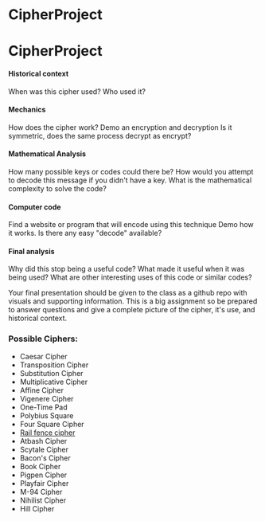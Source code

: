 # CipherProject

# CipherProject


#### Historical context
  When was this cipher used? Who used it?
#### Mechanics
  How does the cipher work?
  Demo an encryption and decryption
  Is it symmetric, does the same process decrypt as encrypt?
#### Mathematical Analysis
  How many possible keys or codes could there be?
  How would you attempt to decode this message if you didn't have a key.
  What is the mathematical complexity to solve the code?
#### Computer code
  Find a website or program that will encode using this technique
  Demo how it works.
  Is there any easy "decode" available?
#### Final analysis
  Why did this stop being a useful code?
  What made it useful when it was being used?
  What are other interesting uses of this code or similar codes?

Your final presentation should be given to the class as a github repo with visuals and supporting information. This is a big assignment so be prepared to answer questions and give a complete picture of the cipher, it's use, and historical context.

### Possible Ciphers:
- Caesar Cipher
- Transposition Cipher
- Substitution Cipher
- Multiplicative Cipher
- Affine Cipher
- Vigenere Cipher
- One-Time Pad
- Polybius Square
- Four Square Cipher
- [Rail fence cipher](https://github.com/EPHS-CyberSecurity-2020-Hour3/CipherProject/blob/Rail_Fence/Rail_Mechanics.md)
- Atbash Cipher
- Scytale Cipher
- Bacon's Cipher
- Book Cipher
- Pigpen Cipher
- Playfair Cipher
- M-94 Cipher
- Nihilist Cipher
- Hill Cipher
